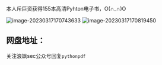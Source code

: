 本人斥巨资获得155本高清Pyhton电子书，O(∩_∩)O

![image-20230317170743633](https://img2023.cnblogs.com/blog/2411575/202303/2411575-20230317170744000-435498732.png)
![image-20230317170819450](https://img2023.cnblogs.com/blog/2411575/202303/2411575-20230317170820633-387607018.png)
## 网盘地址：
关注浪飒sec公众号回复`pythonpdf`
